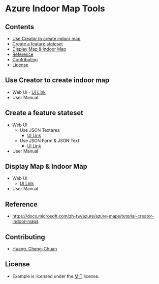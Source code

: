 # Azure Indoor Map Tools

## Contents
- [Use Creator to create indoor map](#use-creator-to-create-indoor-map)
- [Create a feature stateset](#create-a-feature-stateset)
- [Display Map & Indoor Map](#display-map--indoor-map)
- [Reference](#reference)
- [Contributing](#contributing)
- [License](#license)

## Use Creator to create indoor map
* Web UI - [UI Link](https://archerhuang.github.io/Azure-Indoor-Map-Tools/Creator-Create-Azure-Indoor-Map/)
* User Manual

## Create a feature stateset
* Web UI
  * Use JSON Textarea
    * [UI Link](https://archerhuang.github.io/Azure-Indoor-Map-Tools/Set-Feature-Stateset/textarea/)
  * Use JSON Form & JSON Text
    * [UI Link](https://archerhuang.github.io/Azure-Indoor-Map-Tools/Set-Feature-Stateset/form_textarea/)
* User Manual

## Display Map & Indoor Map
* Web UI
  * [UI Link](https://archerhuang.github.io/Azure-Indoor-Map-Tools/Indoor-Map)
* User Manual

## Reference
* https://docs.microsoft.com/zh-tw/azure/azure-maps/tutorial-creator-indoor-maps

## Contributing
* [Huang, Cheng-Chuan](https://github.com/ArcherHuang)

## License
* Example is licensed under the [MIT](./LICENSE) license.